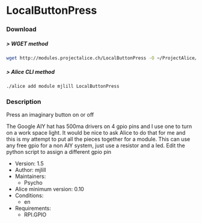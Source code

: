 # LocalButtonPress

### Download

##### > WGET method
```bash
wget http://modules.projectalice.ch/LocalButtonPress -O ~/ProjectAlice/system/moduleInstallTickets/LocalButtonPress.install
```

##### > Alice CLI method
```bash
./alice add module mjlill LocalButtonPress
```

### Description
Press an imaginary button on or off

 The Google AIY hat has 500ma drivers on 4 gpio pins and I use one to turn on a work space light.
 It would be nice to ask Alice to do that for me and this is my attempt to put all the pieces
 together for a module. This can use any free gpio for a non AIY system, just use a resistor and a led. 
 Edit the python script to assign a different gpio pin


- Version: 1.5
- Author: mjlill
- Maintainers:
  - Psycho
- Alice minimum version: 0.10
- Conditions:
  - en
- Requirements: 
  - RPI.GPIO

